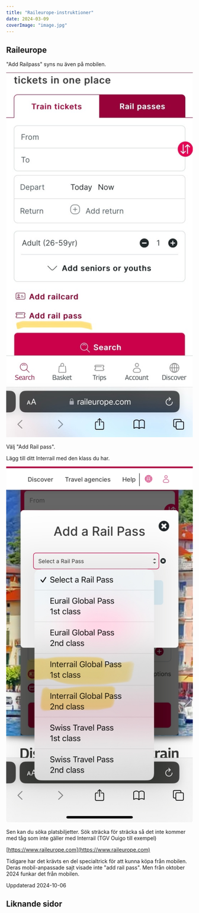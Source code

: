 ```yaml
---
title: "Raileurope-instruktioner"
date: 2024-03-09
coverImage: "image.jpg"
---
```


## Raileurope

"Add Railpass" syns nu även på mobilen.

![](images/raileurope_7.jpeg?w=526)

Välj "Add Rail pass".

Lägg till ditt Interrail med den klass du har.

![](images/raileurope_2.jpeg?w=539)

Sen kan du söka platsbiljetter. Sök sträcka för sträcka så det inte kommer med tåg som inte gäller med Interrail (TGV Ouigo till exempel)

[https://www.raileurope.com](https://www.raileurope.com)

Tidigare har det krävts en del specialtrick för att kunna köpa från mobilen. Deras mobil-anpassade sajt visade inte "add rail pass". Men från oktober 2024 funkar det från mobilen.

Uppdaterad 2024-10-06

## Liknande sidor
